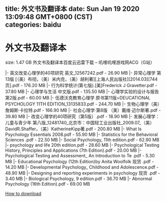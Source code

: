 
title: 外文书及翻译本
date: Sun Jan 19 2020 13:09:48 GMT+0800 (CST)    
categories: baidu
---

# 外文书及翻译本
size: 1.47 GB
 外文书及翻译本百度云迅雷下载 – 叽哩叽哩游戏网ACG（G站）
 
|- 英文改变心理学的40项研究  英文_12567242.pdf - 26.90 MB
|- 异常心理学  第13版 [（美）布彻，（美）米内克，（美）胡利著][上海人民出版社][2014.03][744页].pdf - 176.20 MB
|- 行为科学统计(第七版).[美]Frederick J Gravetter.pdf - 37.80 MB
|- 心理学与生活 中文版.pdf - 135.50 MB
|- 心理学实验的设计与报告  第2版.pdf - 60.00 MB
|- 伍德沃克教育心理学  原书第11版=DEUCATIONAL PSYCHOLOGY 11TH EDITION_13135833.pdf - 244.70 MB
|- 生物心理学（美）詹姆斯·卡拉特.pdf - 166.90 MB
|- 社会心理学·第8版 （美）戴维·迈尔斯著.pdf - 39.80 MB
|- 改变心理学的40项研究（第5版）.pdf - 18.90 MB
|- 发展心理学：儿童与青少年 第八版_12481740_北京市：中国轻工业出版社_2009.07_（美）DavidR.Shaffer，（美）KatherineKipp著.pdf - 200.80 MB
|- What Is Psychology  Essentials 2008.pdf - 55.90 MB
|- Statistics for the Behavioral Sciences .pdf - 22.50 MB
|- Social Psychology, 11th edition.pdf - 62.90 MB
|- psychology and life 20th edition.pdf - 28.60 MB
|- Psychological Testing History, Principles and Applications (7th Edition).pdf - 20.00 MB
|- Psychological Testing and Assessment_ An Introduction to Te .pdf - 5.30 MB
|- Educational Psychology (12th Edition)by Anita Woolfolk 现货 .pdf - 14.20 MB
|- Developmental Psychology_ Childhood and Adolescence.pdf - 48.90 MB
|- Designing and reporting experiments in psychology 现货 .pdf - 3.40 MB
|- Biological Psychology, 9 edition.pdf - 36.70 MB
|- Abnormal Psychology (16th Edition).pdf - 69.00 MB

[How to download](https://bpcam.bemobtrk.com/go/2ceec3aa-1ca2-46d6-b9ff-aaa5c184517c?jno=394)
